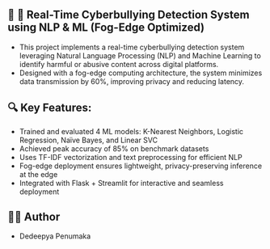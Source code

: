 ## 📌 🚨 Real-Time Cyberbullying Detection System using NLP & ML (Fog-Edge Optimized)
- This project implements a real-time cyberbullying detection system leveraging Natural Language Processing (NLP) and Machine Learning to identify harmful or abusive content across digital platforms. 
- Designed with a fog-edge computing architecture, the system minimizes data transmission by 60%, improving privacy and reducing latency.

## 🔍 Key Features:
- Trained and evaluated 4 ML models: K-Nearest Neighbors, Logistic Regression, Naïve Bayes, and Linear SVC
- Achieved peak accuracy of 85% on benchmark datasets
- Uses TF-IDF vectorization and text preprocessing for efficient NLP
- Fog-edge deployment ensures lightweight, privacy-preserving inference at the edge
- Integrated with Flask + Streamlit for interactive and seamless deployment


## 👩‍💻 Author
- Dedeepya Penumaka

